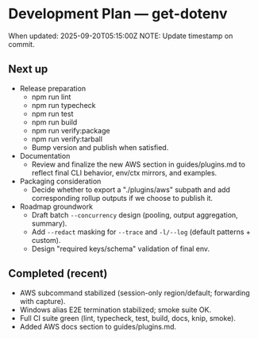 # Development Plan — get-dotenv

When updated: 2025-09-20T05:15:00Z
NOTE: Update timestamp on commit.

## Next up

- Release preparation
  - npm run lint
  - npm run typecheck
  - npm run test
  - npm run build
  - npm run verify:package
  - npm run verify:tarball
  - Bump version and publish when satisfied.
- Documentation
  - Review and finalize the new AWS section in guides/plugins.md
    to reflect final CLI behavior, env/ctx mirrors, and examples.
- Packaging consideration
  - Decide whether to export a "./plugins/aws" subpath and add
    corresponding rollup outputs if we choose to publish it.
- Roadmap groundwork
  - Draft batch `--concurrency` design (pooling, output aggregation, summary).
  - Add `--redact` masking for `--trace` and `-l/--log` (default patterns + custom).
  - Design "required keys/schema" validation of final env.

## Completed (recent)

- AWS subcommand stabilized (session-only region/default; forwarding with capture).
- Windows alias E2E termination stabilized; smoke suite OK.
- Full CI suite green (lint, typecheck, test, build, docs, knip, smoke).
- Added AWS docs section to guides/plugins.md.